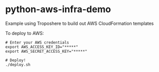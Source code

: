 # python-aws-infra-demo
Example using Troposhere to build out AWS CloudFormation templates

To deploy to AWS:
```
# Enter your AWS credentials
export AWS_ACCESS_KEY_ID="*****"
export AWS_SECRET_ACCESS_KEY="*****"

# Deploy!
./deploy.sh
```
